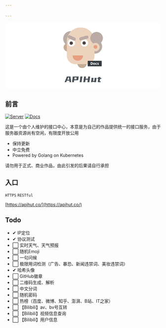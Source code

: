 ```yaml
---

---
```

![logo](./static/logo.png)

## 前言

<p>
<a href="https://drone.northes.co/apihut/server"><img src="https://drone.northes.co/api/badges/apihut/server/status.svg?ref=refs/heads/main" alt="Server" style="display: inline"></a>
<a href="https://drone.northes.co/apihut/docs"><img src="https://drone.northes.co/api/badges/apihut/docs/status.svg?ref=refs/heads/main" alt="Docs" style="display: inline"></a>
</p>

这是一个由个人维护的接口中心，本意是为自己的作品提供统一的接口服务，由于服务器资源尚有空闲，有限度开放公用

- 保持更新
- 中立免费
- Powered by Golang on Kubernetes

请勿用于正式、商业作品，由此引发的后果请自行承担

## 入口

`HTTPS` `RESTful`

[https://apihut.co/](https://apihut.co/)

## Todo

- ✔ IP定位
- ✔ 协议测试
- ⬜ 实时天气、天气预报
- ⬜ 随机Emoji
- ⬜ 一句问候
- ⬜ 极限用词检测（广告、暴恐、新闻违禁词、美妆违禁词）
- ✔ 哈希头像
- ⬜ GitHub徽章
- ⬜ 二维码生成、解析
- ⬜ 中文分词
- ⬜ 随机密码
- ⬜ 热榜（百度、微博、知乎、澎湃、B站、IT之家）
- ⬜ 【Bilibili】av、bv号互转
- ⬜ 【Bilibili】视频信息查询
- ⬜ 【Bilibili】用户信息

